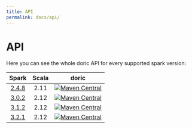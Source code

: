 ```yaml
---
title: API
permalink: docs/api/
---
```



# API

Here you can see the whole doric API for every supported spark version:

|            Spark             | Scala |                                                                                  doric                                                                                  |
|:----------------------------:|:-----:|:-----------------------------------------------------------------------------------------------------------------------------------------------------------------------:|
| [2.4.8](2.4/scala-2.11/api/) | 2.11  | [![Maven Central](https://img.shields.io/maven-central/v/org.hablapps/doric_2-4_2.11)](https://mvnrepository.com/artifact/org.hablapps/doric_2-4_2.11/@STABLE_VERSION@) |
| [3.0.2](3.0/scala-2.12/api/) | 2.12  | [![Maven Central](https://img.shields.io/maven-central/v/org.hablapps/doric_3-0_2.12)](https://mvnrepository.com/artifact/org.hablapps/doric_3-0_2.12/@STABLE_VERSION@) |
| [3.1.2](3.1/scala-2.12/api/) | 2.12  | [![Maven Central](https://img.shields.io/maven-central/v/org.hablapps/doric_3-1_2.12)](https://mvnrepository.com/artifact/org.hablapps/doric_3-1_2.12/@STABLE_VERSION@) |
| [3.2.1](3.2/scala-2.12/api/) | 2.12  | [![Maven Central](https://img.shields.io/maven-central/v/org.hablapps/doric_3-2_2.12)](https://mvnrepository.com/artifact/org.hablapps/doric_3-2_2.12/@STABLE_VERSION@) |
